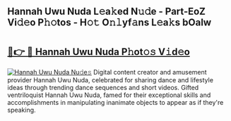## Hannah Uwu Nuda L𝚎a𝚔ed N𝚞𝚍e - Part-EoZ Vi𝚍𝚎o P𝚑𝚘tos - H𝚘𝚝 O𝚗𝚕yf𝚊ns L𝚎a𝚔s bOaIw

# <h2><a href="http://kf5vwuw.oniu.top/?m=Hannah+Uwu+Nuda">🔗👉 🔴 Hannah Uwu Nuda P𝚑ot𝚘𝚜 V𝚒d𝚎o</a></h2>

[![Hannah Uwu Nuda Nu𝚍e𝚜](https://i.imgur.com/0qMVB7G.gif)](http://kf5vwuw.oniu.top/?m=Hannah+Uwu+Nuda)
Digital content creator and amusement provider Hannah Uwu Nuda, celebrated for sharing dance and lifestyle ideas through trending dance sequences and short videos. Gifted ventriloquist Hannah Uwu Nuda, famed for their exceptional skills and accomplishments in manipulating inanimate objects to appear as if they're speaking.  
